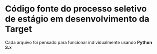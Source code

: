 # Código fonte do processo seletivo de estágio em desenvolvimento da Target

Cada arquivo foi pensado para funcionar individualmente usando **Python 3.x**
